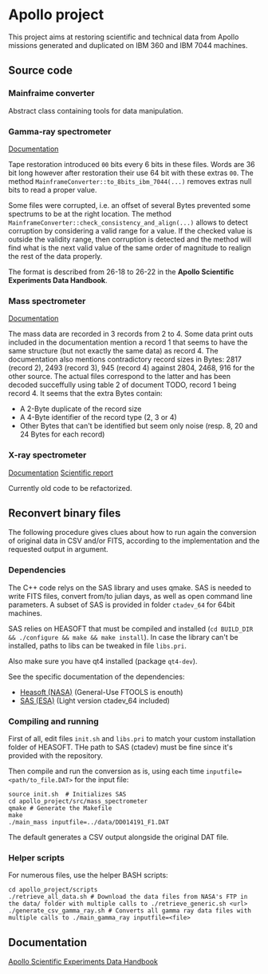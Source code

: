 # Apollo project
This project aims at restoring scientific and technical data from Apollo missions generated and duplicated on IBM 360 and IBM 7044 machines. 

## Source code
### Mainfraime converter
Abstract class containing tools for data manipulation.

### Gamma-ray spectrometer
[Documentation](http://spdf.sci.gsfc.nasa.gov/pub/documents/old/documentation_from_nssdc/dataset_catalogs/DSC_0313.pdf)

Tape restoration introduced `00` bits every 6 bits in these files. Words are 36 bit long however after restoration their use 64 bit with these extras `00`. The method `MainframeConverter::to_8bits_ibm_7044(...)` removes extras null bits to read a proper value.

Some files were corrupted, i.e. an offset of several Bytes prevented some spectrums to be at the right location.
The method `MainframeConverter::check_consistency_and_align(...)` allows to detect corruption by considering a valid range for a value. If the checked value is outside the validity range, then corruption is detected and the method will find what is the next valid value of the same order of magnitude to realign the rest of the data properly. 

The format is described from 26-18 to 26-22 in the **Apollo Scientific Experiments Data Handbook**. 

### Mass spectrometer
[Documentation](http://spdf.sci.gsfc.nasa.gov/pub/documents/old/documentation_from_nssdc/dataset_catalogs/DSC_0283.pdf)

The mass data are recorded in 3 records from 2 to 4. Some data print outs included in the documentation mention a record 1 that seems to have the same structure (but not exactly the same data) as record 4. The documentation also mentions contradictory record sizes in Bytes: 2817 (record 2), 2493 (record 3), 945 (record 4) against 2804, 2468, 916 for the other source. The actual files correspond to the latter and has been decoded succeffully using table 2 of document TODO, record 1 being record 4. It seems that the extra Bytes contain:
  * A 2-Byte duplicate of the record size
  * A 4-Byte identifier of the record type (2, 3 or 4)
  * Other Bytes that can't be identified but seem only noise (resp. 8, 20 and 24 Bytes for each record)

### X-ray spectrometer
[Documentation](http://spdf.sci.gsfc.nasa.gov/pub/documents/old/documentation_from_nssdc/dataset_catalogs/DSC_0281.pdf)
[Scientific report](http://ntrs.nasa.gov/archive/nasa/casi.ntrs.nasa.gov/19720013147.pdf)

Currently old code to be refactorized.

## Reconvert binary files
The following procedure gives clues about how to run again the conversion of original data in CSV and/or FITS, according to the implementation and the requested output in argument.

### Dependencies
The C++ code relys on the SAS library and uses qmake. SAS is needed to write FITS files, convert from/to julian days, as well as open command line parameters. A subset of SAS is provided in folder `ctadev_64` for 64bit machines.

SAS relies on HEASOFT that must be compiled and installed (`cd BUILD_DIR && ./configure && make && make install`). In case the library can't be installed, paths to libs can be tweaked in file `libs.pri`.

Also make sure you have qt4 installed (package `qt4-dev`).

See the specific documentation of the dependencies:
 * [Heasoft (NASA)](http://heasarc.gsfc.nasa.gov/lheasoft/) (General-Use FTOOLS is enouth)
 * [SAS (ESA)](http://xmm.esac.esa.int/sas/) (Light version ctadev_64 included)

### Compiling and running
First of all, edit files `init.sh` and `libs.pri` to match your custom installation folder of HEASOFT. THe path to SAS (ctadev) must be fine since it's provided with the repository.

Then compile and run the conversion as is, using each time `inputfile=<path/to_file.DAT>` for the input file:
```
source init.sh  # Initializes SAS
cd apollo_project/src/mass_spectrometer
qmake # Generate the Makefile
make
./main_mass inputfile=../data/DD014191_F1.DAT
```
The default generates a CSV output alongside the original DAT file.

### Helper scripts
For numerous files, use the helper BASH scripts:
```
cd apollo_project/scripts
./retrieve_all_data.sh # Download the data files from NASA's FTP in the data/ folder with multiple calls to ./retrieve_generic.sh <url>
./generate_csv_gamma_ray.sh # Converts all gamma ray data files with multiple calls to ./main_gamma_ray inputfile=<file>
```

## Documentation
[Apollo Scientific Experiments Data Handbook](https://www.hq.nasa.gov/alsj/ApolloSciDataHndbk.pdf)

